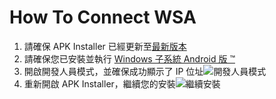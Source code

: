 # How To Connect WSA
1. 請確保 APK Installer 已經更新至[最新版本](https://www.microsoft.com/store/productId/9P2JFQ43FPPG "APK Installer")
2. 請確保您已安裝並執行 [Windows 子系統 Android 版 ™️](https://www.microsoft.com/store/productId/9P3395VX91NR)
3. 開啟開發人員模式，並確保成功顯示了 IP 位址![開發人員模式](https://raw.githubusercontent.com/Paving-Base/APK-Installer/screenshots/Documents/Tutorials/How%20To%20Connect%20WSA/Images/Snipaste_2022-10-02_19-02-09.png)
4. 重新開啟 APK Installer，繼續您的安裝![繼續安裝](https://raw.githubusercontent.com/Paving-Base/APK-Installer/screenshots/Documents/Tutorials/How%20To%20Connect%20WSA/Images/Snipaste_2022-10-02_17-34-04.png)
